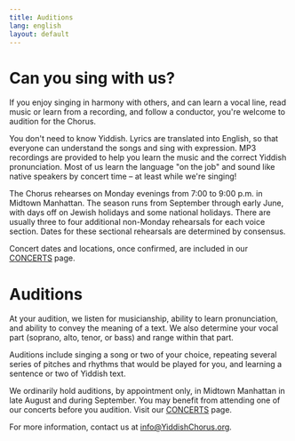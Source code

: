 ```yaml
---
title: Auditions
lang: english
layout: default
---
```


# Can you sing with us?

If you enjoy singing in harmony with others, and can learn a vocal line, read music or learn from a recording, and follow a conductor, you're welcome to audition for the Chorus.

You don't need to know Yiddish.  Lyrics are translated into English, so that everyone can understand the songs and sing with expression. MP3 recordings are provided to help you learn the music and the correct Yiddish pronunciation.  Most of us learn the language "on the job" and sound like native speakers by concert time – at least while we're singing!

The Chorus rehearses on Monday evenings from 7:00 to 9:00 p.m. in Midtown Manhattan.  The season runs from September through early June, with days off on Jewish holidays and some national holidays.  There are usually three to four additional non-Monday rehearsals for each voice section.  Dates for these sectional rehearsals are determined by consensus.

Concert dates and locations, once confirmed, are included in our [CONCERTS](https://www.yiddishchorus.org/concerts.html) page.

# Auditions

At your audition, we listen for musicianship, ability to learn pronunciation, and ability to convey the meaning of a text. We also determine your vocal part (soprano, alto, tenor, or bass) and range within that part.  

Auditions include singing a song or two of your choice, repeating several series of pitches and rhythms that would be played for you, and learning a sentence or two of Yiddish text.  

We ordinarily hold auditions, by appointment only, in Midtown Manhattan in late August and during September. You may benefit from attending one of our concerts before you audition. Visit our [CONCERTS](https://www.yiddishchorus.org/concerts.html) page.  

For more information, contact us at [info@YiddishChorus.org](mailto:info@yiddishchorus.org).
